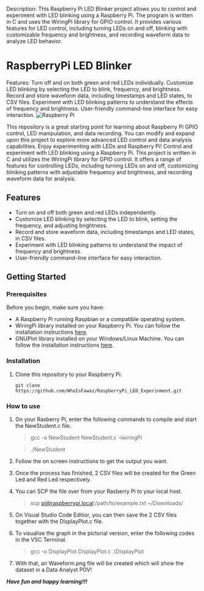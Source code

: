 Description:
This Raspberry Pi LED Blinker project allows you to control and experiment with LED blinking using a Raspberry Pi. The program is written in C and uses the WiringPi library for GPIO control. It provides various features for LED control, including turning LEDs on and off, blinking with customizable frequency and brightness, and recording waveform data to analyze LED behavior.
# RaspberryPi LED Blinker

Features:
Turn off and on both green and red LEDs individually.
Customize LED blinking by selecting the LED to blink, frequency, and brightness.
Record and store waveform data, including timestamps and LED states, to CSV files.
Experiment with LED blinking patterns to understand the effects of frequency and brightness.
User-friendly command-line interface for easy interaction.
![Raspberry Pi](https://www.raspberrypi.org/app/uploads/2011/10/Raspi-PGB001.png)

This repository is a great starting point for learning about Raspberry Pi GPIO control, LED manipulation, and data recording. You can modify and expand upon this project to explore more advanced LED control and data analysis capabilities. Enjoy experimenting with LEDs and Raspberry Pi!
Control and experiment with LED blinking using a Raspberry Pi. This project is written in C and utilizes the WiringPi library for GPIO control. It offers a range of features for controlling LEDs, including turning LEDs on and off, customizing blinking patterns with adjustable frequency and brightness, and recording waveform data for analysis.

## Features

- Turn on and off both green and red LEDs independently.
- Customize LED blinking by selecting the LED to blink, setting the frequency, and adjusting brightness.
- Record and store waveform data, including timestamps and LED states, in CSV files.
- Experiment with LED blinking patterns to understand the impact of frequency and brightness.
- User-friendly command-line interface for easy interaction.

## Getting Started

### Prerequisites

Before you begin, make sure you have:

- A Raspberry Pi running Raspbian or a compatible operating system.
- WiringPi library installed on your Raspberry Pi. You can follow the installation instructions [here](https://learn.sparkfun.com/tutorials/raspberry-gpio/c-wiringpi-setup).
- GNUPlot library installed on your Windows/Linux Machine. You can follow the installation instructions [here](http://www.gnuplot.info/).

### Installation

1. Clone this repository to your Raspberry Pi:

   ```shell
   git clone https://github.com/WhoIsFawaz/RaspberryPi_LED_Experinment.git

### How to use
1. On your Rasberry Pi, enter the following commands to compile and start the NewStudent.c file.
   >gcc -o NewStudent NewStudent.c -lwiringPi
   
   >./NewStudent
   
2. Follow the on screen instructions to get the output you want.
3. Once the process has finished, 2 CSV files will be created for the Green Led and Red Led respectively.
4. You can SCP the file over from your Rasberry Pi to your local host.
   >scp pi@raspberrypi.local:/path/to/example.txt ~/Downloads/
5. On Visual Studio Code Editior, you can then save the 2 CSV files together with the DisplayPlot.c file.
6. To visualise the graph in the pictorial version, enter the following codes in the VSC Terminal.
   >gcc -o DisplayPlot DisplayPlot.c
   >.\DisplayPlot  
7. With that, an Waveform.png file will be created which will show the dataset in a Data Analyst POV!

**_Have fun and happy learning!!!_**
   

